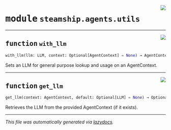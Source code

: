<!-- markdownlint-disable -->

<a href="https://github.com/steamship-core/python-client/tree/main/src/steamship/agents/utils.py#L0"><img align="right" style="float:right;" src="https://img.shields.io/badge/-source-cccccc?style=flat-square"></a>

# <kbd>module</kbd> `steamship.agents.utils`





---

<a href="https://github.com/steamship-core/python-client/tree/main/src/steamship/agents/utils.py#L9"><img align="right" style="float:right;" src="https://img.shields.io/badge/-source-cccccc?style=flat-square"></a>

## <kbd>function</kbd> `with_llm`

```python
with_llm(llm: LLM, context: Optional[AgentContext] = None) → AgentContext
```

Sets an LLM for general purpose lookup and usage on an AgentContext. 


---

<a href="https://github.com/steamship-core/python-client/tree/main/src/steamship/agents/utils.py#L18"><img align="right" style="float:right;" src="https://img.shields.io/badge/-source-cccccc?style=flat-square"></a>

## <kbd>function</kbd> `get_llm`

```python
get_llm(context: AgentContext, default: Optional[LLM] = None) → Optional[LLM]
```

Retrieves the LLM from the provided AgentContext (if it exists). 




---

_This file was automatically generated via [lazydocs](https://github.com/ml-tooling/lazydocs)._
